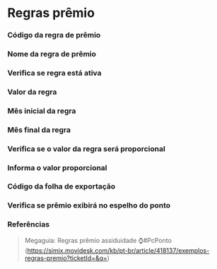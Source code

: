 # Regras prêmio

### Código da regra de prêmio
<!-- CdRegraPremio -->

### Nome da regra de prêmio
<!-- Nome -->

### Verifica se regra está ativa
<!-- Ativo -->

### Valor da regra
<!-- Valor -->

### Mês inicial da regra
<!-- AnoMesIni -->

### Mês final da regra
<!-- AnoMesFim -->

### Verifica se o valor da regra será proporcional
<!-- EValorProporcional -->

### Informa o valor proporcional
<!-- CampoProporcional -->

### Código da folha de exportação
<!-- CdFolhaPag -->

### Verifica se prêmio exibirá no espelho do ponto
<!-- ExibirRlPonto -->

### Referências
> Megaguia: Regras prêmio assiduidade ⌚#PcPonto (https://simix.movidesk.com/kb/pt-br/article/418137/exemplos-regras-premio?ticketId=&q=)